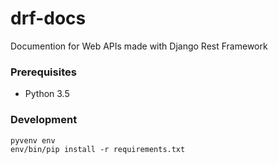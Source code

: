 # drf-docs
Documention for Web APIs made with Django Rest Framework


### Prerequisites

  - Python 3.5


### Development

    pyvenv env
    env/bin/pip install -r requirements.txt
